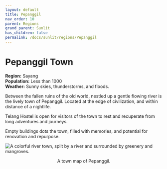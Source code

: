 ```yaml
---
layout: default
title: Pepanggil
nav_order: 10
parent: Regions
grand_parent: Sunlit
has_children: false
permalink: /docs/sunlit/regions/Pepanggil
---
```

# Pepanggil Town

**Region:** Sayang <br>
**Population:** Less than 1000 <br>
**Weather:** Sunny skies, thunderstorms, and floods.

Between the fallen ruins of the old world, nestled up a gentle flowing river is the lively town of Pepanggil. Located at the edge of civilization, and within distance of a nightlife.

Telang Hostel is open for visitors of the town to rest and recuperate from long adventures and journeys.

Empty buildings dots the town, filled with memories, and potential for renovation and repurpose.

![A colorful river town, split by a river and surrounded by greenery and mangroves.](../../../assets/images-sunlit/map_SayangHeartland.png "Pepanggil Map")
<p style="text-align: center;">A town map of Pepanggil.</p>
